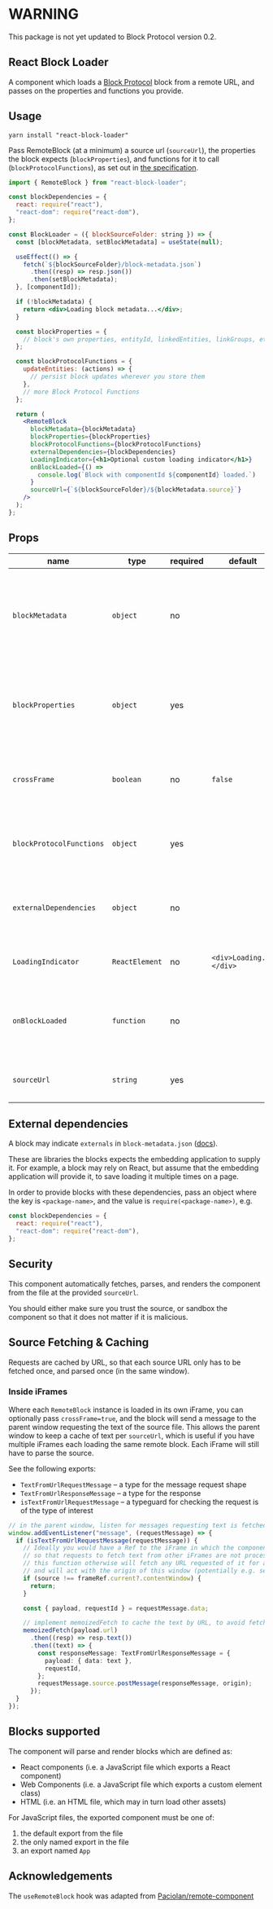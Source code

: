 # WARNING

This package is not yet updated to Block Protocol version 0.2.

## React Block Loader

A component which loads a [Block Protocol](https://blockprotocol.org) block from a remote URL, and passes on the properties and functions you provide.

## Usage

`yarn install "react-block-loader"`

Pass RemoteBlock (at a minimum) a source url (`sourceUrl`), the properties the block expects (`blockProperties`),
and functions for it to call (`blockProtocolFunctions`), as set out in [the specification](https://blockprotocol.org/spec).

```jsx
import { RemoteBlock } from "react-block-loader";

const blockDependencies = {
  react: require("react"),
  "react-dom": require("react-dom"),
};

const BlockLoader = ({ blockSourceFolder: string }) => {
  const [blockMetadata, setBlockMetadata] = useState(null);

  useEffect(() => {
    fetch(`${blockSourceFolder}/block-metadata.json`)
      .then((resp) => resp.json())
      .then(setBlockMetadata);
  }, [componentId]);

  if (!blockMetadata) {
    return <div>Loading block metadata...</div>;
  }

  const blockProperties = {
    // block's own properties, entityId, linkedEntities, linkGroups, etc
  };

  const blockProtocolFunctions = {
    updateEntities: (actions) => {
      // persist block updates wherever you store them
    },
    // more Block Protocol Functions
  };

  return (
    <RemoteBlock
      blockMetadata={blockMetadata}
      blockProperties={blockProperties}
      blockProtocolFunctions={blockProtocolFunctions}
      externalDependencies={blockDependencies}
      LoadingIndicator={<h1>Optional custom loading indicator</h1>}
      onBlockLoaded={() =>
        console.log(`Block with componentId ${componentId} loaded.`)
      }
      sourceUrl={`${blockSourceFolder}/${blockMetadata.source}`}
    />
  );
};
```

## Props

| name                     | type           | required | default                 | description                                                                                                                                  |
| ------------------------ | -------------- | -------- | ----------------------- | -------------------------------------------------------------------------------------------------------------------------------------------- |
| `blockMetadata`          | `object`       | no       |                         | the block's [block-metadata.json](https://blockprotocol.org/spec/block-types). Will be used to determine Web Component tag names (TBD soon). |
| `blockProperties`        | `object`       | yes      |                         | the block's own properties, and BP-specified properties (e.g. entityId, linkGroups)                                                          |
| `crossFrame`             | `boolean`      | no       | `false`                 | whether this block should make requests to [the parent window](#inside-iframes) for block source                                             |
| `blockProtocolFunctions` | `object`       | yes      |                         | the [functions provided to blocks](https://blockprotocol.org/spec/block-types#entity-functions) for reading and editing entity and link data |
| `externalDependencies`   | `object`       | no       |                         | [libraries](#external-dependencies) which the block depends on but does not include in its package                                           |
| `LoadingIndicator`       | `ReactElement` | no       | `<div>Loading...</div>` | an element to display while the block is loading                                                                                             |
| `onBlockLoaded`          | `function`     | no       |                         | a callback, called when the block has been successfully parsed and loaded                                                                    |
| `sourceUrl`              | `string`       | yes      |                         | the URL to the entry source file for the block                                                                                               |

## External dependencies

A block may indicate `externals` in `block-metadata.json` ([docs](https://blockprotocol.org/spec/block-types)).

These are libraries the blocks expects the embedding application to supply it.
For example, a block may rely on React, but assume that the embedding application will provide it, to save loading it multiple times on a page.

In order to provide blocks with these dependencies, pass an object where the key is `<package-name>`,
and the value is `require(<package-name>)`, e.g.

```javascript
const blockDependencies = {
  react: require("react"),
  "react-dom": require("react-dom"),
};
```

## Security

This component automatically fetches, parses, and renders the component from the file at the provided `sourceUrl`.

You should either make sure you trust the source, or sandbox the component so that it does not matter if it is malicious.

## Source Fetching & Caching

Requests are cached by URL, so that each source URL only has to be fetched once, and parsed once (in the same window).

### Inside iFrames

Where each `RemoteBlock` instance is loaded in its own iFrame, you can optionally pass `crossFrame=true`,
and the block will send a message to the parent window requesting the text of the source file.
This allows the parent window to keep a cache of text per `sourceUrl`, which is useful if you have multiple
iFrames each loading the same remote block. Each iFrame will still have to parse the source.

See the following exports:

- `TextFromUrlRequestMessage` – a type for the message request shape
- `TextFromUrlResponseMessage` – a type for the response
- `isTextFromUrlRequestMessage` – a typeguard for checking the request is of the type of interest

```typescript
// in the parent window, listen for messages requesting text is fetched from a url
window.addEventListener("message", (requestMessage) => {
  if (isTextFromUrlRequestMessage(requestMessage)) {
    // Ideally you would have a Ref to the iFrame in which the component loads,
    // so that requests to fetch text from other iFrames are not processed.
    // this function otherwise will fetch any URL requested of it for any iFrame sending the correct message,
    // and will act with the origin of this window (potentially e.g. sending cookies when fetching the URL)
    if (source !== frameRef.current?.contentWindow) {
      return;
    }

    const { payload, requestId } = requestMessage.data;

    // implement memoizedFetch to cache the text by URL, to avoid fetching it for multiple blocks
    memoizedFetch(payload.url)
      .then((resp) => resp.text())
      .then((text) => {
        const responseMessage: TextFromUrlResponseMessage = {
          payload: { data: text },
          requestId,
        };
        requestMessage.source.postMessage(responseMessage, origin);
      });
  }
});
```

## Blocks supported

The component will parse and render blocks which are defined as:

- React components (i.e. a JavaScript file which exports a React component)
- Web Components (i.e. a JavaScript file which exports a custom element class)
- HTML (i.e. an HTML file, which may in turn load other assets)

For JavaScript files, the exported component must be one of:

1.  the default export from the file
1.  the only named export in the file
1.  an export named `App`

## Acknowledgements

The `useRemoteBlock` hook was adapted from [Paciolan/remote-component](https://github.com/Paciolan/remote-component)
